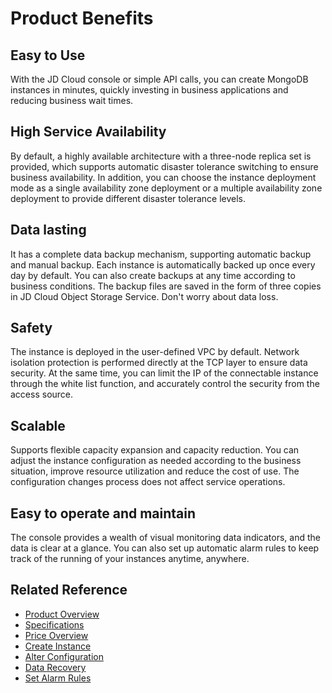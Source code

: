# Product Benefits

## Easy to Use

With the JD Cloud console or simple API calls, you can create MongoDB instances in minutes, quickly investing in business applications and reducing business wait times.

## High Service Availability

By default, a highly available architecture with a three-node replica set is provided, which supports automatic disaster tolerance switching to ensure business availability. In addition, you can choose the instance deployment mode as a single availability zone deployment or a multiple availability zone deployment to provide different disaster tolerance levels.

## Data lasting

It has a complete data backup mechanism, supporting automatic backup and manual backup. Each instance is automatically backed up once every day by default. You can also create backups at any time according to business conditions. The backup files are saved in the form of three copies in JD Cloud Object Storage Service. Don't worry about data loss.

## Safety

The instance is deployed in the user-defined VPC by default. Network isolation protection is performed directly at the TCP layer to ensure data security. At the same time, you can limit the IP of the connectable instance through the white list function, and accurately control the security from the access source.

## Scalable

Supports flexible capacity expansion and capacity reduction. You can adjust the instance configuration as needed according to the business situation, improve resource utilization and reduce the cost of use. The configuration changes process does not affect service operations.

## Easy to operate and maintain
The console provides a wealth of visual monitoring data indicators, and the data is clear at a glance. You can also set up automatic alarm rules to keep track of the running of your instances anytime, anywhere.

## Related Reference

- [Product Overview](../Introduction/Product-Overview.md)
- [Specifications](../Introduction/Specifications.md)
- [Price Overview](../Pricing/Price-Overview.md)
- [Create Instance](../Getting-Started/Create-Instance.md)
- [Alter Configuration](../Operation-Guide/Instance-Management/Modify-Instance-Spec.md)
- [Data Recovery](../Operation-Guide/Backup/Restore-Instance.md)
- [Set Alarm Rules](../Operation-Guide/Monitoring/Alarm-Rules.md)
